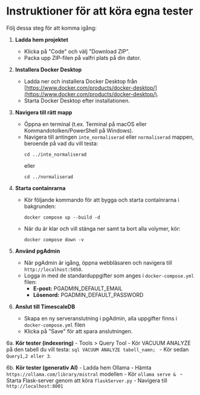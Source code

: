 # Instruktioner för att köra egna tester

Följ dessa steg för att komma igång:

1. **Ladda hem projektet**
    - Klicka på "Code" och välj "Download ZIP".
    - Packa upp ZIP-filen på valfri plats på din dator.

2. **Installera Docker Desktop**
    - Ladda ner och installera Docker Desktop från [https://www.docker.com/products/docker-desktop/](https://www.docker.com/products/docker-desktop/).
    - Starta Docker Desktop efter installationen.

3. **Navigera till rätt mapp**
    - Öppna en terminal (t.ex. Terminal på macOS eller Kommandotolken/PowerShell på Windows).
    - Navigera till antingen `inte_normaliserad` eller `normaliserad` mappen, beroende på vad du vill testa:
      ```
      cd ../inte_normaliserad
      ```
      eller
      ```
      cd ../normaliserad
      ```

4. **Starta containrarna**
    - Kör följande kommando för att bygga och starta containrarna i bakgrunden:
      ```
      docker compose up --build -d
      ```
    - När du är klar och vill stänga ner samt ta bort alla volymer, kör:
      ```
      docker compose down -v
      ```

5. **Använd pgAdmin**
    - När pgAdmin är igång, öppna webbläsaren och navigera till `http://localhost:5050`.
    - Logga in med de standarduppgifter som anges i `docker-compose.yml` filen:
      - **E-post:** PGADMIN_DEFAULT_EMAIL
      - **Lösenord:** PGADMIN_DEFAULT_PASSWORD

5. **Anslut till TimescaleDB**
    - Skapa en ny serveranslutning i pgAdmin, alla uppgifter finns i `docker-compose.yml` filen
    - Klicka på "Save" för att spara anslutningen.

6a. **Kör tester (indexering)**
    - Tools > Query Tool
    - Kör VACUUM ANALYZE på den tabell du vill testa:
      ```sql
      VACUUM ANALYZE tabell_namn;
      ```
    - Kör sedan `Query1,2 eller 3`.
  

6b. **Kör tester (generativ AI)**
    - Ladda hem Ollama
    - Hämta `https://ollama.com/library/mistral` modellen
    - Kör `ollama serve & `
    - Starta Flask-server genom att köra `flaskServer.py`
    - Navigera till `http://localhost:8001` 
